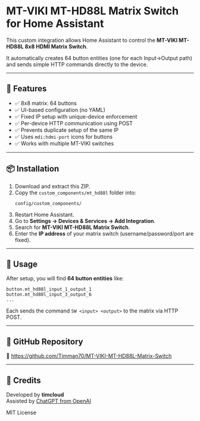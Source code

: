 
# MT-VIKI MT-HD88L Matrix Switch for Home Assistant

This custom integration allows Home Assistant to control the **MT-VIKI MT-HD88L 8x8 HDMI Matrix Switch**.

It automatically creates 64 button entities (one for each Input→Output path) and sends simple HTTP commands directly to the device.

---

## 🔧 Features

- ✅ 8x8 matrix: 64 buttons
- ✅ UI-based configuration (no YAML)
- ✅ Fixed IP setup with unique-device enforcement
- ✅ Per-device HTTP communication using POST
- ✅ Prevents duplicate setup of the same IP
- ✅ Uses `mdi:hdmi-port` icons for buttons
- ✅ Works with multiple MT-VIKI switches

---

## 📦 Installation

1. Download and extract this ZIP.
2. Copy the `custom_components/mt_hd88l` folder into:
   ```
   config/custom_components/
   ```
3. Restart Home Assistant.
4. Go to **Settings → Devices & Services → Add Integration**.
5. Search for **MT-VIKI MT-HD88L Matrix Switch**.
6. Enter the **IP address** of your matrix switch (username/password/port are fixed).

---

## 🔌 Usage

After setup, you will find **64 button entities** like:

```
button.mt_hd88l_input_1_output_1
button.mt_hd88l_input_3_output_6
...
```

Each sends the command `SW <input> <output>` to the matrix via HTTP POST.

---

## 📁 GitHub Repository

🔗 https://github.com/Timman70/MT-VIKI-MT-HD88L-Matrix-Switch

---

## 🙌 Credits

Developed by **timcloud**  
Assisted by [ChatGPT from OpenAI](https://openai.com/chatgpt)

MIT License
